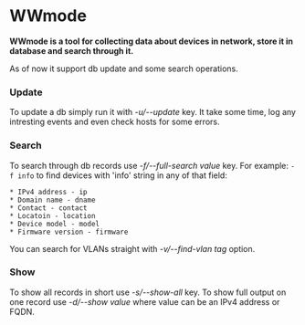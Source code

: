 WWmode
======

**WWmode is a tool for collecting data about devices in network, store it in
database and search through it.**

As of now it support db update and some search operations.

### Update

To update a db simply run it with *-u/--update* key. It take some time, log any
intresting events and even check hosts for some errors.

### Search

To search through db records use *-f/--full-search value* key. 
For example: `-f info` to find devices with 'info' string in any of that
field:
    
    * IPv4 address - ip
    * Domain name - dname 
    * Contact - contact
    * Locatoin - location
    * Device model - model
    * Firmware version - firmware

You can search for VLANs straight with *-v/--find-vlan tag* option.

### Show

To show all records in short use *-s/--show-all* key. To show full output on one
record use *-d/--show value* where value can be an IPv4 address or FQDN.
